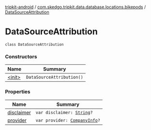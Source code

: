 [tripkit-android](../../index.md) / [com.skedgo.tripkit.data.database.locations.bikepods](../index.md) / [DataSourceAttribution](./index.md)

# DataSourceAttribution

`class DataSourceAttribution`

### Constructors

| Name | Summary |
|---|---|
| [&lt;init&gt;](-init-.md) | `DataSourceAttribution()` |

### Properties

| Name | Summary |
|---|---|
| [disclaimer](disclaimer.md) | `var disclaimer: `[`String`](https://kotlinlang.org/api/latest/jvm/stdlib/kotlin/-string/index.html)`?` |
| [provider](provider.md) | `var provider: `[`CompanyInfo`](../-company-info/index.md)`?` |
